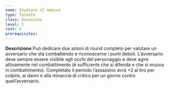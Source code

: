 ```yaml
---
name: Studiare il nemico
type: Talento
class: Assassino
level: 1
cost: 5
prerequisites: 
---
```


**Descrizione**
Può dedicare due azioni di round completo per valutare un avversario che sta
combattendo e riconoscerne i punti deboli. L’avversario deve sempre essere
visibile agli occhi del personaggio e deve agire attivamente nel combattimento
(è sufficiente che si difenda e che si muova in combattimento). Completato il
periodo l’assassino avrà +2 al tiro per colpire, ai danni e alla minaccia di
critico per un giorno contro quell’avversario.